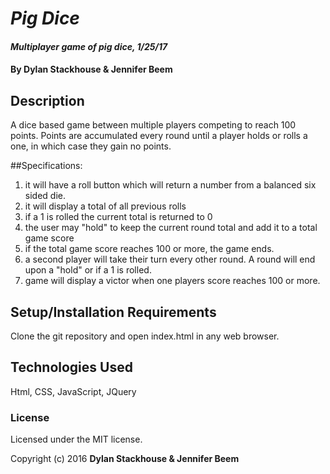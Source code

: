 # _Pig Dice_

#### _Multiplayer game of pig dice, 1/25/17_

#### By **Dylan Stackhouse & Jennifer Beem**

## Description

A dice based game between multiple players competing to reach 100 points. Points are accumulated every round until a player holds or rolls a one, in which case they gain no points.

##Specifications:
1. it will have a roll button which will return a number from a balanced six sided die.
2. it will display a total of all previous rolls
3. if a 1 is rolled the current total is returned to 0
4. the user may "hold" to keep the current round total and add it to a total game score
5. if the total game score reaches 100 or more, the game ends.
6. a second player will take their turn every other round. A round will end upon a "hold" or if a 1 is rolled.
7. game will display a victor when one players score reaches 100 or more.

## Setup/Installation Requirements

Clone the git repository and open index.html in any web browser.


## Technologies Used

Html, CSS, JavaScript, JQuery

### License
Licensed under the MIT license.

Copyright (c) 2016 **Dylan Stackhouse & Jennifer Beem**
